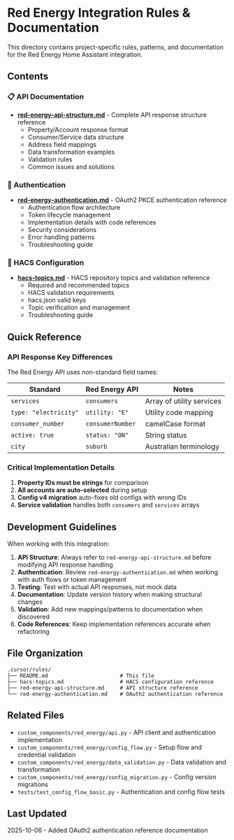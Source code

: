 # Red Energy Integration Rules & Documentation

This directory contains project-specific rules, patterns, and documentation for the Red Energy Home Assistant integration.

## Contents

### 📋 API Documentation

- **[red-energy-api-structure.md](./red-energy-api-structure.md)** - Complete API response structure reference
  - Property/Account response format
  - Consumer/Service data structure
  - Address field mappings
  - Data transformation examples
  - Validation rules
  - Common issues and solutions

### 🔐 Authentication

- **[red-energy-authentication.md](./red-energy-authentication.md)** - OAuth2 PKCE authentication reference
  - Authentication flow architecture
  - Token lifecycle management
  - Implementation details with code references
  - Security considerations
  - Error handling patterns
  - Troubleshooting guide

### 🏪 HACS Configuration

- **[hacs-topics.md](./hacs-topics.md)** - HACS repository topics and validation reference
  - Required and recommended topics
  - HACS validation requirements
  - hacs.json valid keys
  - Topic verification and management
  - Troubleshooting guide

## Quick Reference

### API Response Key Differences

The Red Energy API uses non-standard field names:

| Standard | Red Energy API | Notes |
|----------|----------------|-------|
| `services` | `consumers` | Array of utility services |
| `type: "electricity"` | `utility: "E"` | Utility code mapping |
| `consumer_number` | `consumerNumber` | camelCase format |
| `active: true` | `status: "ON"` | String status |
| `city` | `suburb` | Australian terminology |

### Critical Implementation Details

1. **Property IDs must be strings** for comparison
2. **All accounts are auto-selected** during setup
3. **Config v4 migration** auto-fixes old configs with wrong IDs
4. **Service validation** handles both `consumers` and `services` arrays

## Development Guidelines

When working with this integration:

1. **API Structure**: Always refer to `red-energy-api-structure.md` before modifying API response handling
2. **Authentication**: Review `red-energy-authentication.md` when working with auth flows or token management
3. **Testing**: Test with actual API responses, not mock data
4. **Documentation**: Update version history when making structural changes
5. **Validation**: Add new mappings/patterns to documentation when discovered
6. **Code References**: Keep implementation references accurate when refactoring

## File Organization

```
.cursor/rules/
├── README.md                       # This file
├── hacs-topics.md                  # HACS configuration reference
├── red-energy-api-structure.md     # API structure reference
└── red-energy-authentication.md    # OAuth2 authentication reference
```

## Related Files

- `custom_components/red_energy/api.py` - API client and authentication implementation
- `custom_components/red_energy/config_flow.py` - Setup flow and credential validation
- `custom_components/red_energy/data_validation.py` - Data validation and transformation
- `custom_components/red_energy/config_migration.py` - Config version migrations
- `tests/test_config_flow_basic.py` - Authentication and config flow tests

## Last Updated

2025-10-06 - Added OAuth2 authentication reference documentation

